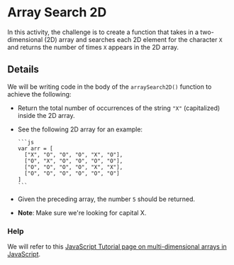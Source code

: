 # Array Search 2D

In this activity, the challenge is to create a function that takes in a two-dimensional (2D) array and searches each 2D element for the character `X` and returns the number of times `X` appears in the 2D array.

## Details

We will be writing code in the body of the `arraySearch2D()` function to achieve the following:

- Return the total number of occurrences of the string `"X"` (capitalized) inside the 2D array.

- See the following 2D array for an example:

      ```js
      var arr = [
        ["X", "O", "O", "O", "X", "O"],
        ["O", "X", "O", "O", "O", "O"],
        ["O", "O", "O", "O", "X", "X"],
        ["O", "O", "O", "O", "O", "O"]
      ]
      ```

- Given the preceding array, the number `5` should be returned.

- **Note**: Make sure we're looking for capital X.

### Help

We will refer to this [JavaScript Tutorial page on multi-dimensional arrays in JavaScript](http://www.javascripttutorial.net/javascript-multidimensional-array/).
